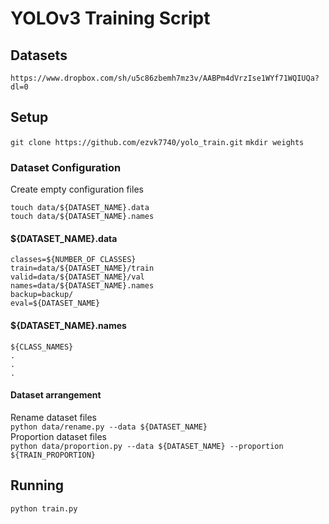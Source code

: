 # YOLOv3 Training Script
## Datasets
`https://www.dropbox.com/sh/u5c86zbemh7mz3v/AABPm4dVrzIse1WYf71WQIUQa?dl=0`
## Setup
`git clone https://github.com/ezvk7740/yolo_train.git`
`mkdir weights`
### Dataset Configuration
Create empty configuration files
```
touch data/${DATASET_NAME}.data
touch data/${DATASET_NAME}.names
```
#### ${DATASET_NAME}.data
```
classes=${NUMBER_OF CLASSES}
train=data/${DATASET_NAME}/train
valid=data/${DATASET_NAME}/val
names=data/${DATASET_NAME}.names
backup=backup/
eval=${DATASET_NAME}
```
#### ${DATASET_NAME}.names
```
${CLASS_NAMES}
.
.
.
```
#### Dataset arrangement
Rename dataset files  
`python data/rename.py --data ${DATASET_NAME}`  
Proportion dataset files  
`python data/proportion.py --data ${DATASET_NAME} --proportion ${TRAIN_PROPORTION}`  
## Running
`python train.py`
